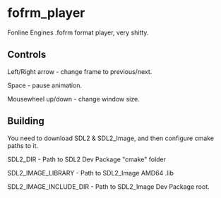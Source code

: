 # fofrm_player
Fonline Engines .fofrm format player, very shitty.

## Controls
Left/Right arrow - change frame to previous/next.

Space - pause animation.

Mousewheel up/down - change window size.

## Building
You need to download SDL2 & SDL2_Image, and then configure cmake paths to it.

SDL2_DIR - Path to SDL2 Dev Package "cmake" folder

SDL2_IMAGE_LIBRARY - Path to SDL2_Image AMD64 .lib

SDL2_IMAGE_INCLUDE_DIR - Path to SDL2_Image Dev Package root.